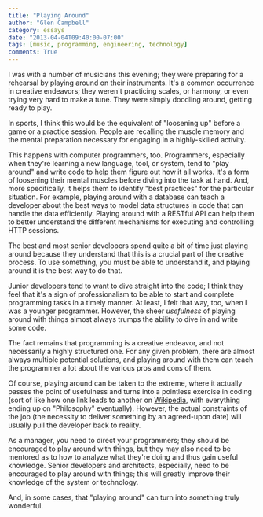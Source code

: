 ```yaml
---
title: "Playing Around"
author: "Glen Campbell"
category: essays
date: "2013-04-04T09:40:00-07:00"
tags: [music, programming, engineering, technology]
comments: True
---
```

I was with a number of musicians this evening; they were preparing
for a rehearsal by playing around on their instruments. It's a
common occurrence in creative endeavors; they weren't practicing
scales, or harmony, or even trying very hard to make a tune. They
were simply doodling around, getting ready to play.

In sports, I think this would be the equivalent of "loosening up"
before a game or a practice session. People are recalling the muscle
memory and the mental preparation necessary for engaging in a
highly-skilled activity.

This happens with computer programmers, too. Programmers, especially
when they're learning a new language, tool, or system, tend to "play
around" and write code to help them figure out how it all works.
It's a form of loosening their mental muscles before diving into
the task at hand. And, more specifically, it helps them to identify
"best practices" for the particular situation. For example, playing
around with a database can teach a developer about the best ways
to model data structures in code that can handle the data efficiently.
Playing around with a RESTful API can help them to better understand
the different mechanisms for executing and controlling HTTP sessions.

The best and most senior developers spend quite a bit of time just
playing around because they understand that this is a crucial part
of the creative process. To use something, you must be able to
understand it, and playing around it is the best way to do that.

Junior developers tend to want to dive straight into the code; I
think they feel that it's a sign of professionalism to be able to
start and complete programming tasks in a timely manner. At least,
I felt that way, too, when I was a younger programmer. However, the
sheer *usefulness* of playing around with things almost always
trumps the ability to dive in and write some code.

The fact remains that programming is a creative endeavor, and not
necessarily a highly structured one. For any given problem, there
are almost always multiple potential solutions, and playing around
with them can teach the programmer a lot about the various pros and
cons of them.

Of course, playing around can be taken to the extreme, where it
actually passes the point of usefulness and turns into a pointless
exercise in coding (sort of like how one link leads to another on
[Wikipedia](http://wikipedia.org), with everything ending up on
"Philosophy" eventually). However, the actual constraints of the
job (the necessity to deliver something by an agreed-upon date)
will usually pull the developer back to reality.

As a manager, you need to direct your programmers; they should be
encouraged to play around with things, but they may also need to
be mentored as to how to analyze what they're doing and thus gain
useful knowledge. Senior developers and architects, especially,
need to be encouraged to play around with things; this will greatly
improve their knowledge of the system or technology.

And, in some cases, that "playing around" can turn into something
truly wonderful.
